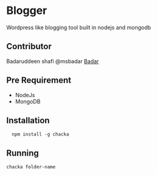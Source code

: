 
# Blogger 
Wordpress like blogging tool built in nodejs and mongodb

## Contributor
Badaruddeen shafi
@msbadar [Badar](http://twitter.com/msbadar)

## Pre Requirement
* NodeJs
* MongoDB


## Installation
```
  npm install -g chacka
```


## Running

```
chacka folder-name
```

